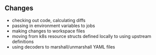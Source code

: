 ## Changes
- checking out code, calculating diffs
- passing in environment variables to jobs
- making changes to workspace files
- moving from k8s resource structs defined locally to using upstream definitions
- using decoders to marshall/unmarshall YAML files

